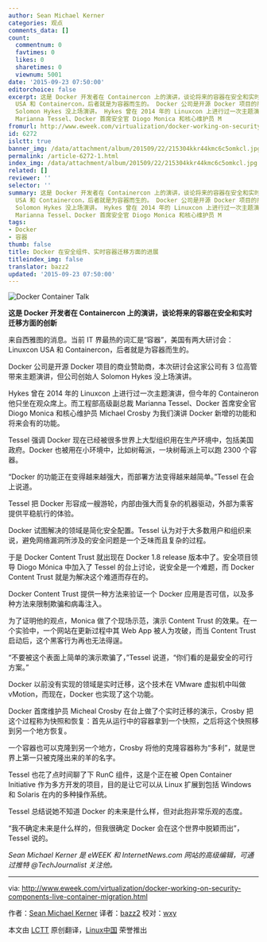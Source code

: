 ```yaml
---
author: Sean Michael Kerner
categories: 观点
comments_data: []
count:
  commentnum: 0
  favtimes: 0
  likes: 0
  sharetimes: 0
  viewnum: 5001
date: '2015-09-23 07:50:00'
editorchoice: false
excerpt: 这是 Docker 开发者在 Containercon 上的演讲，谈论将来的容器在安全和实时迁移方面的创新 来自西雅图的消息。当前 IT 界最热的词汇是容器，美国有两大研讨会：Linuxcon
  USA 和 Containercon，后者就是为容器而生的。 Docker 公司是开源 Docker 项目的商业赞助商，本次研讨会这家公司有 3 位高管带来主题演讲，但公司创始人
  Solomon Hykes 没上场演讲。 Hykes 曾在 2014 年的 Linuxcon 上进行过一次主题演讲，但今年的 Containeron 他只坐在观众席上。而工程部高级副总裁
  Marianna Tessel、Docker 首席安全官 Diogo Monica 和核心维护员 M
fromurl: http://www.eweek.com/virtualization/docker-working-on-security-components-live-container-migration.html
id: 6272
islctt: true
banner_img: /data/attachment/album/201509/22/215304kkr44kmc6c5omkcl.jpg
permalink: /article-6272-1.html
index_img: /data/attachment/album/201509/22/215304kkr44kmc6c5omkcl.jpg.thumb.jpg
related: []
reviewer: ''
selector: ''
summary: 这是 Docker 开发者在 Containercon 上的演讲，谈论将来的容器在安全和实时迁移方面的创新 来自西雅图的消息。当前 IT 界最热的词汇是容器，美国有两大研讨会：Linuxcon
  USA 和 Containercon，后者就是为容器而生的。 Docker 公司是开源 Docker 项目的商业赞助商，本次研讨会这家公司有 3 位高管带来主题演讲，但公司创始人
  Solomon Hykes 没上场演讲。 Hykes 曾在 2014 年的 Linuxcon 上进行过一次主题演讲，但今年的 Containeron 他只坐在观众席上。而工程部高级副总裁
  Marianna Tessel、Docker 首席安全官 Diogo Monica 和核心维护员 M
tags:
- Docker
- 容器
thumb: false
title: Docker 在安全组件、实时容器迁移方面的进展
titleindex_img: false
translator: bazz2
updated: '2015-09-23 07:50:00'
---
```


![Docker Container Talk](/data/attachment/album/201509/22/215304kkr44kmc6c5omkcl.jpg)


**这是 Docker 开发者在 Containercon 上的演讲，谈论将来的容器在安全和实时迁移方面的创新**


来自西雅图的消息。当前 IT 界最热的词汇是“容器”，美国有两大研讨会：Linuxcon USA 和 Containercon，后者就是为容器而生的。


Docker 公司是开源 Docker 项目的商业赞助商，本次研讨会这家公司有 3 位高管带来主题演讲，但公司创始人 Solomon Hykes 没上场演讲。


Hykes 曾在 2014 年的 Linuxcon 上进行过一次主题演讲，但今年的 Containeron 他只坐在观众席上。而工程部高级副总裁 Marianna Tessel、Docker 首席安全官 Diogo Monica 和核心维护员 Michael Crosby 为我们演讲 Docker 新增的功能和将来会有的功能。


Tessel 强调 Docker 现在已经被很多世界上大型组织用在生产环境中，包括美国政府。Docker 也被用在小环境中，比如树莓派，一块树莓派上可以跑 2300 个容器。


“Docker 的功能正在变得越来越强大，而部署方法变得越来越简单。”Tessel 在会上说道。


Tessel 把 Docker 形容成一艘游轮，内部由强大而复杂的机器驱动，外部为乘客提供平稳航行的体验。


Docker 试图解决的领域是简化安全配置。Tessel 认为对于大多数用户和组织来说，避免网络漏洞所涉及的安全问题是一个乏味而且复杂的过程。


于是 Docker Content Trust 就出现在 Docker 1.8 release 版本中了。安全项目领导 Diogo Mónica 中加入了 Tessel 的台上讨论，说安全是一个难题，而 Docker Content Trust 就是为解决这个难道而存在的。


Docker Content Trust 提供一种方法来验证一个 Docker 应用是否可信，以及多种方法来限制欺骗和病毒注入。


为了证明他的观点，Monica 做了个现场示范，演示 Content Trust 的效果。在一个实验中，一个网站在更新过程中其 Web App 被人为攻破，而当 Content Trust 启动后，这个黑客行为再也无法得逞。


“不要被这个表面上简单的演示欺骗了，”Tessel 说道，“你们看的是最安全的可行方案。”


Docker 以前没有实现的领域是实时迁移，这个技术在 VMware 虚拟机中叫做 vMotion，而现在，Docker 也实现了这个功能。


Docker 首席维护员 Micheal Crosby 在台上做了个实时迁移的演示，Crosby 把这个过程称为快照和恢复：首先从运行中的容器拿到一个快照，之后将这个快照移到另一个地方恢复。


一个容器也可以克隆到另一个地方，Crosby 将他的克隆容器称为“多利”，就是世界上第一只被克隆出来的羊的名字。


Tessel 也花了点时间聊了下 RunC 组件，这是个正在被 Open Container Initiative 作为多方开发的项目，目的是让它可以从 Linux 扩展到包括 Windows 和 Solaris 在内的多种操作系统。


Tessel 总结说她不知道 Docker 的未来是什么样，但对此抱非常乐观的态度。


“我不确定未来是什么样的，但我很确定 Docker 会在这个世界中脱颖而出”，Tessel 说的。


*Sean Michael Kerner 是 eWEEK 和 InternetNews.com 网站的高级编辑，可通过推特 @TechJournalist 关注他。*




---


via: <http://www.eweek.com/virtualization/docker-working-on-security-components-live-container-migration.html>


作者：[Sean Michael Kerner](http://www.eweek.com/cp/bio/Sean-Michael-Kerner/) 译者：[bazz2](https://github.com/bazz2) 校对：[wxy](https://github.com/wxy)


本文由 [LCTT](https://github.com/LCTT/TranslateProject) 原创翻译，[Linux中国](https://linux.cn/) 荣誉推出